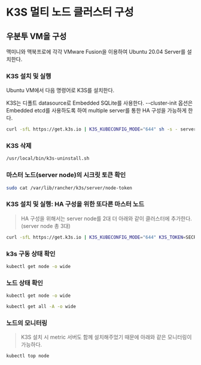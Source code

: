 # K3S 멀티 노드 클러스터 구성


## 우분투 VM을 구성
맥미니와 맥북프로에 각각 VMware Fusion을 이용하여 Ubuntu 20.04 Server를 설치한다.

### K3S 설치 및 실행

Ubuntu VM에서 다음 명령어로 K3S를 설치한다.

K3S는 디폴트 datasource로 Embedded SQLite를 사용한다. --cluster-init 옵션은 Embedded etcd를 사용하도록 하여 multiple server를 통한 HA 구성을 가능하게 한다.

```sh
curl -sfL https://get.k3s.io | K3S_KUBECONFIG_MODE="644" sh -s - server --cluster-init
```

### K3S 삭제
```sh
/usr/local/bin/k3s-uninstall.sh
```


### 마스터 노드(server node)의 시크릿 토큰 확인
```sh
sudo cat /var/lib/rancher/k3s/server/node-token
``` 

### K3S 설치 및 실행: HA 구성을 위한 또다른 마스터 노드

> HA 구성을 위해서는 server node를 2대 더 아래와 같이 클러스터에 추가한다. (server node 총 3대)

```sh
curl -sfL https://get.k3s.io | K3S_KUBECONFIG_MODE="644" K3S_TOKEN=SECRET sh -s - server --server https://<ip or hostname of server1>:6443
```




### k3s 구동 상태 확인
```sh
kubectl get node -o wide
```

### 노드 상태 확인
```sh
kubectl get node -o wide
```

```sh
kubectl get all -A -o wide
```

### 노드의 모니터링

> K3S 설치 시 metric 서버도 함께 설치해주었기 때문에 아래와 같은 모니터링이 가능하다. 

```sh
kubectl top node
```